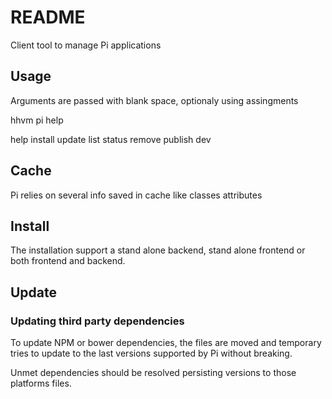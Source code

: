 README
====================

Client tool to manage Pi applications

## Usage

Arguments are passed with blank space, optionaly using assingments

hhvm pi help


help
install
update
list
status
remove
publish
dev

## Cache

Pi relies on several info saved in cache like classes attributes
## Install

The installation support a stand alone backend, stand alone frontend or both frontend and backend.

## Update

### Updating third party dependencies

To update NPM or bower dependencies, the files are moved and temporary tries to update to the last versions supported by Pi without breaking.

Unmet dependencies should be resolved persisting versions to those platforms files.